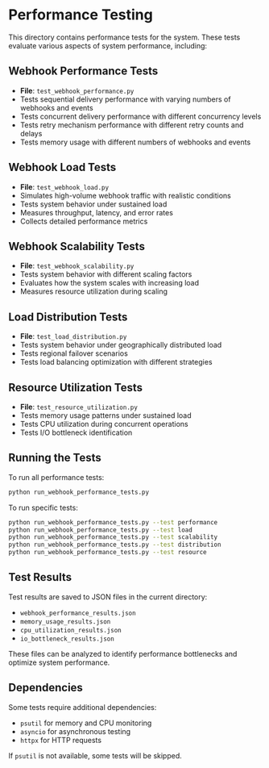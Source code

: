 # Performance Testing

This directory contains performance tests for the system. These tests evaluate various aspects of system performance, including:

## Webhook Performance Tests
- **File**: `test_webhook_performance.py`
- Tests sequential delivery performance with varying numbers of webhooks and events
- Tests concurrent delivery performance with different concurrency levels
- Tests retry mechanism performance with different retry counts and delays
- Tests memory usage with different numbers of webhooks and events

## Webhook Load Tests
- **File**: `test_webhook_load.py`
- Simulates high-volume webhook traffic with realistic conditions
- Tests system behavior under sustained load
- Measures throughput, latency, and error rates
- Collects detailed performance metrics

## Webhook Scalability Tests
- **File**: `test_webhook_scalability.py`
- Tests system behavior with different scaling factors
- Evaluates how the system scales with increasing load
- Measures resource utilization during scaling

## Load Distribution Tests
- **File**: `test_load_distribution.py`
- Tests system behavior under geographically distributed load
- Tests regional failover scenarios
- Tests load balancing optimization with different strategies

## Resource Utilization Tests
- **File**: `test_resource_utilization.py`
- Tests memory usage patterns under sustained load
- Tests CPU utilization during concurrent operations
- Tests I/O bottleneck identification

## Running the Tests

To run all performance tests:

```bash
python run_webhook_performance_tests.py
```

To run specific tests:

```bash
python run_webhook_performance_tests.py --test performance
python run_webhook_performance_tests.py --test load
python run_webhook_performance_tests.py --test scalability
python run_webhook_performance_tests.py --test distribution
python run_webhook_performance_tests.py --test resource
```

## Test Results

Test results are saved to JSON files in the current directory:
- `webhook_performance_results.json`
- `memory_usage_results.json`
- `cpu_utilization_results.json`
- `io_bottleneck_results.json`

These files can be analyzed to identify performance bottlenecks and optimize system performance.

## Dependencies

Some tests require additional dependencies:
- `psutil` for memory and CPU monitoring
- `asyncio` for asynchronous testing
- `httpx` for HTTP requests

If `psutil` is not available, some tests will be skipped.
